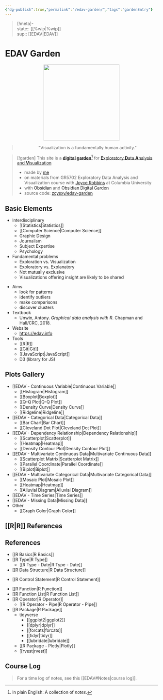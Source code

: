 ```yaml
---
{"dg-publish":true,"permalink":"/edav-garden/","tags":"gardenEntry"}
---
```


> [!meta]-  
state:: [[%wip\|%wip]]  
sup:: [[EDAV\|EDAV]]  

# EDAV Garden

<center>
<img width="250" height="250" src="https://raw.githubusercontent.com/zcysxy/edav-garden/main/src/site/favicon.svg" style="background: transparent; border: none; box-shadow: none;">
<blockquote> "Visualization is a fundamentally human activity."
</blockquote>
</center>

> [!garden] This site is a [**digital garden**](https://github.com/MaggieAppleton/digital-gardeners)[^1] for [**E**xploratory **D**ata **A**nalysis and **V**isualization](https://edav.info)
> - made by [me](https://github.com/zcysxy)
> - on materials from GR5702 Exploratory Data Analysis and Visualization course with [Joyce Robbins](https://github.com/jtr13) at Columbia University
> - with [Obsidian](https://obsidian.md) and [Obsidian Digital Garden](https://github.com/oleeskild/obsidian-digital-garden/tree/2.17.0)
> - source code: [zcysxy/edav-garden](https://github.com/zcysxy/edav-garden)

[^1]: In plain English: A collection of *notes*.

## Basic Elements

- Interdisciplinary
    - [[Statistics\|Statistics]]
    - [[Computer Science\|Computer Science]]
    - Graphic Design
    - Journalism
    - Subject Expertise
    - Psychology
- Fundamental problems
    - Exploration vs. Visualization
    - Exploratory vs. Explanatory
    - Not mutually exclusive
    - Visualizations offering insight are likely to be shared
* Aims
    * look for patterns
    * identify outliers
    * make comparisons
    * discover clusters
* Textbook
    * Unwin, Antony. *Graphical data analysis with R*. Chapman and Hall/CRC, 2018.
* Website
    * <https://edav.info>
* Tools
    * [[R\|R]]
    * [[Git\|Git]]
    * [[JavaScript\|JavaScript]]
    * D3 (library for JS)

## Plots Gallery

- [[EDAV - Continuous Variable\|Continuous Variable]]
    - [[Histogram\|Histogram]]
    - [[Boxplot\|Boxplot]]
    - [[Q-Q Plot\|Q-Q Plot]]
    - [[Density Curve\|Density Curve]]
    - [[Ridgeline\|Ridgeline]]
- [[EDAV - Categorical Data\|Categorical Data]]
    - [[Bar Chart\|Bar Chart]]
    - [[Cleveland Dot Plot\|Cleveland Dot Plot]]
- [[EDAV - Dependency Relationship\|Dependency Relationship]]
    - [[Scatterplot\|Scatterplot]]
    - [[Heatmap\|Heatmap]]
    - [[Density Contour Plot\|Density Contour Plot]]
- [[EDAV - Multivariate Continuous Data\|Multivariate Continuous Data]]
    - [[Scatterplot Matrix\|Scatterplot Matrix]]
    - [[Parallel Coordinate\|Parallel Coordinate]]
    - [[Biplot\|Biplot]]
- [[EDAV - Multivariate Categorical Data\|Multivariate Categorical Data]]
    - [[Mosaic Plot\|Mosaic Plot]]
    - [[Heatmap\|Heatmap]]
    - [[Alluvial Diagram\|Alluvial Diagram]]
- [[EDAV - Time Series\|Time Series]]
- [[EDAV - Missing Data\|Missing Data]]
- Other
    - [[Graph Color\|Graph Color]]

## [[R\|R]] References


<div class="transclusion internal-embed is-loaded"><div class="markdown-embed">



## References

* [[R Basics\|R Basics]]
* [[R Type\|R Type]]
    * [[R Type - Date\|R Type - Date]]
* [[R Data Structure\|R Data Structure]]
- [[R Control Statement\|R Control Statement]]
* [[R Function\|R Function]]
* [[R Function List\|R Function List]]
* [[R Operator\|R Operator]]
    - [[R Operator - Pipe\|R Operator - Pipe]]
* [[R Package\|R Package]]
    - tidyverse
        - [[ggplot2\|ggplot2]]
        - [[dplyr\|dplyr]]
        - [[forcats\|forcats]]
        - [[tidyr\|tidyr]]
        - [[lubridate\|lubridate]]
    - [[R Package - Plotly\|Plotly]]
    - [[rvest\|rvest]]


</div></div>


## Course Log

> For a time log of notes, see this [[EDAV#Notes\|course log]].
